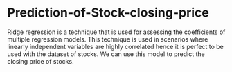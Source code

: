 # Prediction-of-Stock-closing-price

Ridge regression is a technique that is used for assessing the coefficients of
multiple regression models. This technique is used in scenarios where linearly
independent variables are highly correlated hence it is perfect to be used with
the dataset of stocks. We can use this model to predict the closing price of
stocks. 
